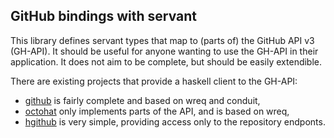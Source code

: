 ## GitHub bindings with servant

This library defines servant types that map to (parts of) the GitHub API v3
(GH-API). It should be useful for anyone wanting to use the GH-API in their
application. It does not aim to be complete, but should be easily extendible.

There are existing projects that provide a haskell client to the GH-API:
  * [github](http://hackage.haskell.org/package/github) is fairly complete and
    based on wreq and conduit,
  * [octohat](http://hackage.haskell.org/package/octohat) only implements parts
    of the API, and is based on wreq,
  * [hgithub](http://hackage.haskell.org/package/hgithub) is very simple,
    providing access only to the repository endponts.





